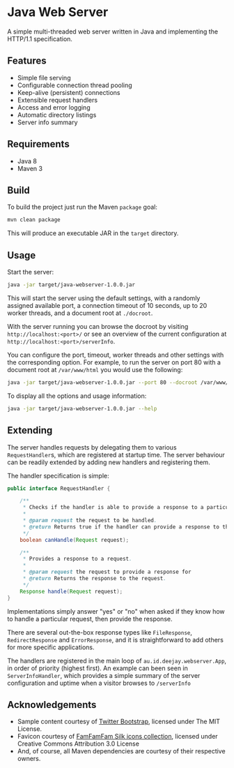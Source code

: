 # Java Web Server

A simple multi-threaded web server written in Java and implementing the HTTP/1.1 specification.

## Features

* Simple file serving
* Configurable connection thread pooling
* Keep-alive (persistent) connections
* Extensible request handlers
* Access and error logging
* Automatic directory listings
* Server info summary

## Requirements

* Java 8
* Maven 3

## Build

To build the project just run the Maven `package` goal:

```bash
mvn clean package
```

This will produce an executable JAR in the `target` directory.

## Usage

Start the server:

```bash
java -jar target/java-webserver-1.0.0.jar
```
This will start the server using the default settings, with a randomly assigned available port, a connection timeout of 10 seconds, up to 20 worker threads, and a document root at `./docroot`.

With the server running you can browse the docroot by visiting `http://localhost:<port>/` or see an overview of the current configuration at `http://localhost:<port>/serverInfo`.


You can configure the port, timeout, worker threads and other settings with the corresponding option. For example, to run the server on port 80 with a document root at `/var/www/html` you would use the following:

```bash
java -jar target/java-webserver-1.0.0.jar --port 80 --docroot /var/www/html
```

To display all the options and usage information:

```bash
java -jar target/java-webserver-1.0.0.jar --help
```

## Extending

The server handles requests by delegating them to various `RequestHandler`s, which are registered at startup time. The server behaviour can be readily extended by adding new handlers and registering them.

The handler specification is simple:
```java
public interface RequestHandler {

	/**
	 * Checks if the handler is able to provide a response to a particular request.
	 *
	 * @param request the request to be handled.
	 * @return Returns true if the handler can provide a response to this request, or false if it cannot.
	 */
	boolean canHandle(Request request);

	/**
	 * Provides a response to a request.
	 *
	 * @param request the request to provide a response for
	 * @return Returns the response to the request.
	 */
	Response handle(Request request);
}
```
Implementations simply answer "yes" or "no" when asked if they know how to handle a particular request, then provide the response.

There are several out-the-box response types  like `FileResponse`, `RedirectResponse` and `ErrorResponse`, and it is straightforward to add others for more specific applications.

The handlers are registered in the main loop of `au.id.deejay.webserver.App`, in order of priority (highest first). An example can been seen in `ServerInfoHandler`, which provides a simple summary of the server configuration and uptime when a visitor browses to `/serverInfo`

## Acknowledgements

* Sample content courtesy of [Twitter Bootstrap](https://getbootstrap.com), licensed under The MIT License.
* Favicon courtesy of [FamFamFam Silk icons collection](http://www.famfamfam.com/lab/icons/silk/), licensed under Creative Commons Attribution 3.0 License
* And, of course, all Maven dependencies are courtesy of their respective owners.